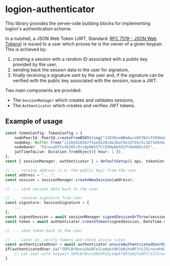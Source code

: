 # logion-authenticator

This library provides the server-side building blocks for implementing logion's authentication scheme.

In a nutshell, a JSON Web Token (JWT, Standard: [RFC 7519 - JSON Web Tokens](https://jwt.io/)) is issued to a user which proves he is
the owner of a given keypair. This is achieved by:

1. creating a session with a random ID associated with a public key provided by the user,
2. sending back the session data to the user for signature,
3. finally receiving a signature sent by the user and, if the signature can be verified with the public key associated with the session,
   issue a JWT.

Two main components are provided:

- The `SessionManager` which creates and validates sessions,
- The `Authenticator` which creates and verifies JWT tokens.

## Example of usage

```typescript
const tokenConfig: TokenConfig = {
    nodePeerId: PeerId.createFromB58String("12D3KooWBmAwcd4PJNJvfV89HwE48nwkRmAgo8Vy3uQEyNNHBox2"),
    nodeKey: Buffer.from("c12b6d18942f5ee8528c8e2baf4e147b5c5c18710926ea492d09cbd9f6c9f82a", "hex"),
    nodeOwner: "5GrwvaEF5zXb26Fz9rcQpDWS57CtERHpNehXCPcNoHGKutQY",
    jwtTimeToLive: Duration.fromObject({ hour: 1 }),
};
const { sessionManager, authenticator } = defaultSetup({ api, tokenConfig });

// ... receive address (i.e. the public key) from the user
const address = "...";
const session = sessionManager.createNewSession(address);

// ... send session data back to the user

// ... receive signature from user
const signature: SessionSignature = {
    ...
};
const signedSession = await sessionManager.signedSessionOrThrow(session, signature);
const token = await authenticator.createToken(signedSession, DateTime.now());

// ... send token back to the user

// ... Later on, verify tokens and check access rules
const authenticatedUser = await authenticator.ensureAuthenticatedUserOrThrow(token.value);
if(authenticatedUser.is("5DPLBrBxniGbGdFe1Lmdpkt6K3aNjhoNPJrSJ51rwcmhH2Tn")) {
    // Let user with keypair 5DPLBrBxniGbGdFe1Lmdpkt6K3aNjhoNPJrSJ51rwcmhH2Tn do something
}
```
